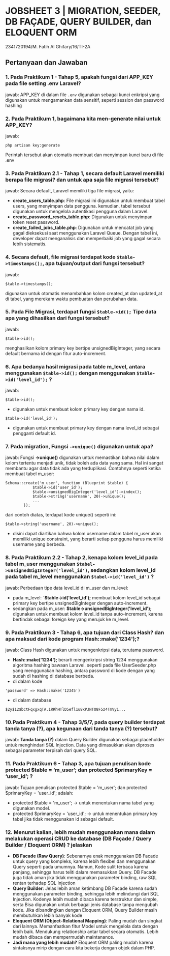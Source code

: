 # JOBSHEET 3 | MIGRATION, SEEDER, DB FAÇADE, QUERY BUILDER, dan ELOQUENT ORM
2341720194/M. Fatih Al Ghifary/16/TI-2A

## Pertanyaan dan Jawaban
### 1. Pada Praktikum 1 - Tahap 5, apakah fungsi dari APP_KEY pada file setting .env Laravel?
jawab: APP_KEY di dalam file `.env` digunakan sebagai kunci enkripsi yang digunakan untuk mengamankan data sensitif, seperti session dan password hashing
### 2.  Pada Praktikum 1, bagaimana kita men-generate nilai untuk APP_KEY?
jawab: 
```command
php artisan key:generate
```
Perintah tersebut akan otomatis membuat dan menyimpan kunci baru di file .env
### 3. Pada Praktikum 2.1 - Tahap 1, secara default Laravel memiliki berapa file migrasi? dan untuk apa saja file migrasi tersebut?
jawab: Secara default, Laravel memiliki tiga file migrasi, yaitu:
   - **create_users_table.php**: File migrasi ini digunakan untuk membuat tabel users, yang menyimpan data pengguna. kemudian, tabel tersebut digunakan untuk mengelola autentikasi pengguna dalam Laravel.
   - **create_password_resets_table.php**: Digunakan untuk menyimpan token reset password.
   - **create_failed_jobs_table.php**: Digunakan untuk mencatat job yang gagal dieksekusi saat menggunakan Laravel Queue. Dengan tabel ini, developer dapat menganalisis dan memperbaiki job yang gagal secara lebih sistematis.
### 4. Secara default, file migrasi terdapat kode `$table->timestamps();`, apa tujuan/output dari fungsi tersebut?
jawab: 
```
$table->timestamps(); 
```
digunakan untuk otomatis menambahkan kolom created_at dan updated_at di tabel, yang merekam waktu pembuatan dan perubahan data.
### 5. Pada File Migrasi, terdapat fungsi `$table->id();` Tipe data apa yang dihasilkan dari fungsi tersebut?
jawab: 
```
$table->id();
``` 
menghasilkan kolom primary key bertipe unsignedBigInteger, yang secara default bernama id dengan fitur auto-increment.
### 6. Apa bedanya hasil migrasi pada table m_level, antara menggunakan `$table->id();` dengan menggunakan `$table->id('level_id');` ?
jawab: 
```
$table->id();
``` 
- digunakan untuk membuat kolom primary key dengan nama id.
```
$table->id('level_id');
```
- digunakan untuk membuat primary key dengan nama level_id sebagai pengganti default id.
### 7. Pada migration, Fungsi `->unique()` digunakan untuk apa?
jawab: Fungsi **->unique()** digunakan untuk memastikan bahwa nilai dalam kolom tertentu menjadi unik, tidak boleh ada data yang sama. Hal ini sangat membantu agar data tidak ada yang terduplikasi. Contohnya seperti ketika membuat tabel m_user:
```
Schema::create('m_user', function (Blueprint $table) {
            $table->id('user_id');
            $table->unsignedBigInteger('level_id')->index();
            $table->string('username', 20)->unique();
            ...
        });
```
dari contoh diatas, terdapat kode unique() seperti ini:
```
$table->string('username', 20)->unique();
```
- disini dapat diartikan bahwa kolom username dalam tabel m_user akan memiliki unique constraint, yang berarti setiap pengguna harus memiliki username yang berbeda.
### 8. Pada Praktikum 2.2 - Tahap 2, kenapa kolom level_id pada tabel m_user menggunakan `$tabel->unsignedBigInteger('level_id')`, sedangkan kolom level_id pada tabel m_level menggunakan `$tabel->id('level_id')` ?
jawab: Perbedaan tipe data level_id di m_user dan m_level:
- pada m_level: **`$table->id('level_id');** membuat kolom level_id sebagai primary key bertipe unsignedBigInteger dengan auto-increment.
- sedangkan pada m_user: **$table->unsignedBigInteger('level_id');** digunakan untuk membuat kolom level_id tanpa auto-increment, karena bertindak sebagai foreign key yang merujuk ke m_level.
### 9. Pada Praktikum 3 - Tahap 6, apa tujuan dari Class Hash? dan apa maksud dari kode program Hash::make('1234');?
jawab: Class Hash digunakan untuk mengenkripsi data, terutama password.
- **Hash::make('1234');** berarti mengenkripsi string 1234 menggunakan algoritma hashing bawaan Laravel. seperti pada file UserSeeder.php yang menggunakan hashing, antara password di kode dengan yang sudah di hashing di database berbeda.
- di dalam kode
```
'password' => Hash::make('12345')
```
- di dalam database
```
$2y$12$bctFqxgxqTA.1RRhHTlD5efl1u8xPJNTO8F5z4TmVy1...
```
### 10.Pada Praktikum 4 - Tahap 3/5/7, pada query builder terdapat tanda tanya (?), apa kegunaan dari tanda tanya (?) tersebut?
jawab: **Tanda tanya (?)** dalam Query Builder digunakan sebagai placeholder untuk menghindari SQL Injection. Data yang dimasukkan akan diproses sebagai parameter terpisah dari query SQL.
### 11. Pada Praktikum 6 - Tahap 3, apa tujuan penulisan kode protected $table = ‘m_user’; dan protected $primaryKey = ‘user_id’; ?
jawab: Tujuan penulisan protected $table = 'm_user'; dan protected $primaryKey = 'user_id'; adalah:
- protected $table = 'm_user'; → untuk menentukan nama tabel yang digunakan model.
- protected $primaryKey = 'user_id'; → untuk menentukan primary key tabel jika tidak menggunakan id sebagai default.
### 12. Menurut kalian, lebih mudah menggunakan mana dalam melakukan operasi CRUD ke database (DB Façade / Query Builder / Eloquent ORM) ? jelaskan
- **DB Facade (Raw Query)**: Sebenarnya enak menggunakan DB Facade untuk query yang kompleks, karena lebih flexibel dan menggunakan Query seperti pada umumnya. Namun, Kode sulit terbaca karena panjang, sehingga harus teliti dalam memasukkan Query. DB Facade juga tidak aman jika tidak menggunakan parameter binding, raw SQL rentan terhadap SQL Injection
- **Query Builder**: Jelas lebih aman ketimbang DB Facade karena sudah menggunakan parameter binding, sehingga lebih melindungi dari SQL Injection. Kodenya lebih mudah dibaca karena terstruktur dan simple, serta Bisa digunakan untuk berbagai jenis database tanpa mengubah kode. Jika dibandingkan dengan Eloquent ORM, Query Builder masih membutuhkan lebih banyak kode
- **Eloquent ORM (Object-Relational Mapping)**: Paling mudah dan singkat dari lainnya. Memanfaatkan fitur Model untuk mengelola data dengan lebih baik. Mendukung relationship antar tabel secara otomatis. Lebih mudah dibaca dan mempermudah maintanance.
- **Jadi mana yang lebih mudah?** Eloquent ORM paling mudah karena sintaksnya mirip dengan cara kita bekerja dengan objek dalam PHP.
